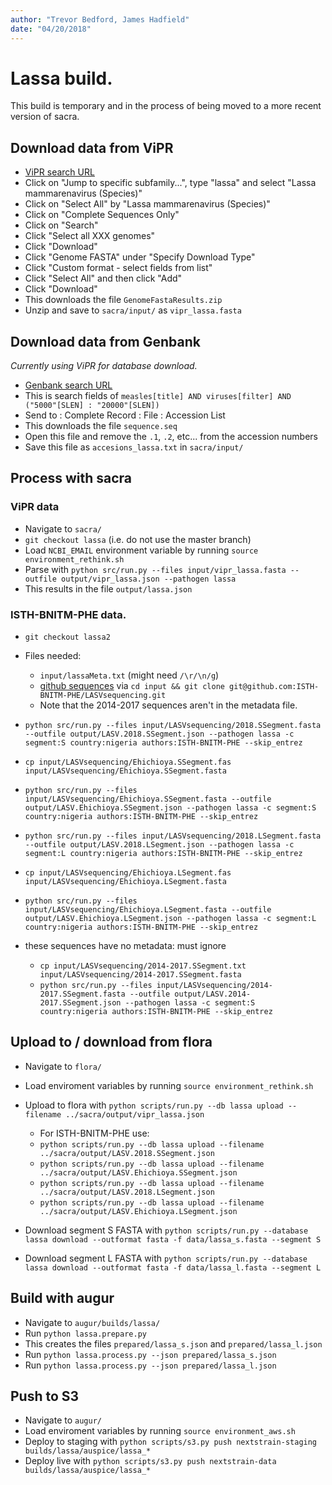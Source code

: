 ```yaml
---
author: "Trevor Bedford, James Hadfield"
date: "04/20/2018"
---
```


# Lassa build.
This build is temporary and in the process of being moved to a more recent version of sacra.

## Download data from ViPR

* [ViPR search URL](https://www.viprbrc.org/brc/vipr_genome_search.spg?method=ShowCleanSearch&decorator=arena)
* Click on "Jump to specific subfamily...", type "lassa" and select "Lassa mammarenavirus (Species)"
* Click on "Select All" by "Lassa mammarenavirus (Species)"
* Click on "Complete Sequences Only"
* Click on "Search"
* Click "Select all XXX genomes"
* Click "Download"
* Click "Genome FASTA" under "Specify Download Type"
* Click "Custom format - select fields from list"
* Click "Select All" and then click "Add"
* Click "Download"
* This downloads the file `GenomeFastaResults.zip`
* Unzip and save to `sacra/input/` as `vipr_lassa.fasta`

## Download data from Genbank

_Currently using ViPR for database download._

* [Genbank search URL](https://www.ncbi.nlm.nih.gov/nuccore/?term=lassa%5Btitle%5D+AND+viruses%5Bfilter%5D+AND+("2000"%5BSLEN%5D+%3A+"20000"%5BSLEN%5D))
* This is search fields of `measles[title] AND viruses[filter] AND ("5000"[SLEN] : "20000"[SLEN])`
* Send to : Complete Record : File : Accession List
* This downloads the file `sequence.seq`
* Open this file and remove the `.1`, `.2`, etc... from the accession numbers
* Save this file as `accesions_lassa.txt` in `sacra/input/`

## Process with sacra

### ViPR data

* Navigate to `sacra/`
* `git checkout lassa` (i.e. do not use the master branch)
* Load `NCBI_EMAIL` environment variable by running `source environment_rethink.sh`
* Parse with `python src/run.py --files input/vipr_lassa.fasta --outfile output/vipr_lassa.json --pathogen lassa`
* This results in the file `output/lassa.json`

### ISTH-BNITM-PHE data.
* `git checkout lassa2`
* Files needed:
  * `input/lassaMeta.txt` (might need `/\r/\n/g`)
  * [github sequences](https://github.com/ISTH-BNITM-PHE/LASVsequencing) via `cd input && git clone git@github.com:ISTH-BNITM-PHE/LASVsequencing.git`
  * Note that the 2014-2017 sequences aren't in the metadata file.
* `python src/run.py --files input/LASVsequencing/2018.SSegment.fasta --outfile output/LASV.2018.SSegment.json --pathogen lassa -c segment:S country:nigeria authors:ISTH-BNITM-PHE --skip_entrez`
* `cp input/LASVsequencing/Ehichioya.SSegment.fas input/LASVsequencing/Ehichioya.SSegment.fasta`
* `python src/run.py --files input/LASVsequencing/Ehichioya.SSegment.fasta --outfile output/LASV.Ehichioya.SSegment.json --pathogen lassa -c segment:S country:nigeria authors:ISTH-BNITM-PHE --skip_entrez`

* `python src/run.py --files input/LASVsequencing/2018.LSegment.fasta --outfile output/LASV.2018.LSegment.json --pathogen lassa -c segment:L country:nigeria authors:ISTH-BNITM-PHE --skip_entrez`
* `cp input/LASVsequencing/Ehichioya.LSegment.fas input/LASVsequencing/Ehichioya.LSegment.fasta`
* `python src/run.py --files input/LASVsequencing/Ehichioya.LSegment.fasta --outfile output/LASV.Ehichioya.LSegment.json --pathogen lassa -c segment:L country:nigeria authors:ISTH-BNITM-PHE --skip_entrez`

* these sequences have no metadata: must ignore
  * `cp input/LASVsequencing/2014-2017.SSegment.txt input/LASVsequencing/2014-2017.SSegment.fasta`
  * `python src/run.py --files input/LASVsequencing/2014-2017.SSegment.fasta --outfile output/LASV.2014-2017.SSegment.json --pathogen lassa -c segment:S country:nigeria authors:ISTH-BNITM-PHE --skip_entrez`



## Upload to / download from flora

* Navigate to `flora/`
* Load enviroment variables by running `source environment_rethink.sh`
* Upload to flora with `python scripts/run.py --db lassa upload --filename ../sacra/output/vipr_lassa.json`
  * For ISTH-BNITM-PHE use:
  * `python scripts/run.py --db lassa upload --filename ../sacra/output/LASV.2018.SSegment.json`
  * `python scripts/run.py --db lassa upload --filename ../sacra/output/LASV.Ehichioya.SSegment.json`
  * `python scripts/run.py --db lassa upload --filename ../sacra/output/LASV.2018.LSegment.json`
  * `python scripts/run.py --db lassa upload --filename ../sacra/output/LASV.Ehichioya.LSegment.json`

* Download segment S FASTA with `python scripts/run.py --database lassa download --outformat fasta -f data/lassa_s.fasta --segment S`
* Download segment L FASTA with `python scripts/run.py --database lassa download --outformat fasta -f data/lassa_l.fasta --segment L`

## Build with augur

* Navigate to `augur/builds/lassa/`
* Run `python lassa.prepare.py`
* This creates the files `prepared/lassa_s.json` and `prepared/lassa_l.json`
* Run `python lassa.process.py --json prepared/lassa_s.json`
* Run `python lassa.process.py --json prepared/lassa_l.json`

## Push to S3

* Navigate to `augur/`
* Load enviroment variables by running `source environment_aws.sh`
* Deploy to staging with `python scripts/s3.py push nextstrain-staging builds/lassa/auspice/lassa_*`
* Deploy live with `python scripts/s3.py push nextstrain-data builds/lassa/auspice/lassa_*`
